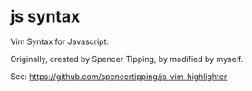 js syntax
=========

Vim Syntax for Javascript.

Originally, created by Spencer Tipping, by modified by myself.

See: https://github.com/spencertipping/js-vim-highlighter
